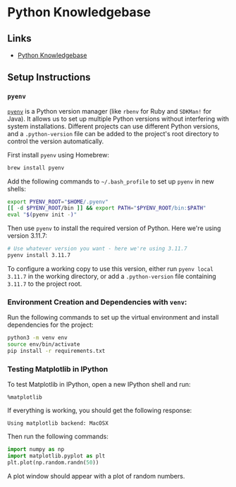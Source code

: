 # Python Knowledgebase

## Links

- [Python Knowledgebase](knowledgebase/README.md)


## Setup Instructions

### `pyenv`

[`pyenv`](https://github.com/pyenv/pyenv) is a Python version manager (like
`rbenv` for Ruby and `SDKMan!` for Java).  It allows us to set up multiple
Python versions without interfering with system installations.  Different
projects can use different Python versions, and a `.python-version` file can be
added to the project's root directory to control the version automatically.

First install `pyenv` using Homebrew:

```bash
brew install pyenv
```

Add the following commands to `~/.bash_profile` to set up `pyenv` in new shells:

```bash
export PYENV_ROOT="$HOME/.pyenv"
[[ -d $PYENV_ROOT/bin ]] && export PATH="$PYENV_ROOT/bin:$PATH"
eval "$(pyenv init -)"
```

Then use `pyenv` to install the required version of Python.  Here we're using
version 3.11.7:

```bash
# Use whatever version you want - here we're using 3.11.7
pyenv install 3.11.7
```

To configure a working copy to use this version, either run `pyenv local 3.11.7`
in the working directory, or add a `.python-version` file containing `3.11.7` to
the project root.


### Environment Creation and Dependencies with `venv`:

Run the following commands to set up the virtual environment and install
dependencies for the project:

```bash
python3 -m venv env
source env/bin/activate
pip install -r requirements.txt
```


### Testing Matplotlib in IPython

To test Matplotlib in IPython, open a new IPython shell and run:

```
%matplotlib
```

If everything is working, you should get the following response:

```
Using matplotlib backend: MacOSX
```

Then run the following commands:

```python
import numpy as np
import matplotlib.pyplot as plt
plt.plot(np.random.randn(50))
```

A plot window should appear with a plot of random numbers.
